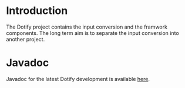 # Introduction #
The Dotify project contains the input conversion and the framwork components. The long term aim is to separate the input conversion into another project.

# Javadoc #
Javadoc for the latest Dotify development is available [here](http://files.pef-format.org/javadoc/dotify/).